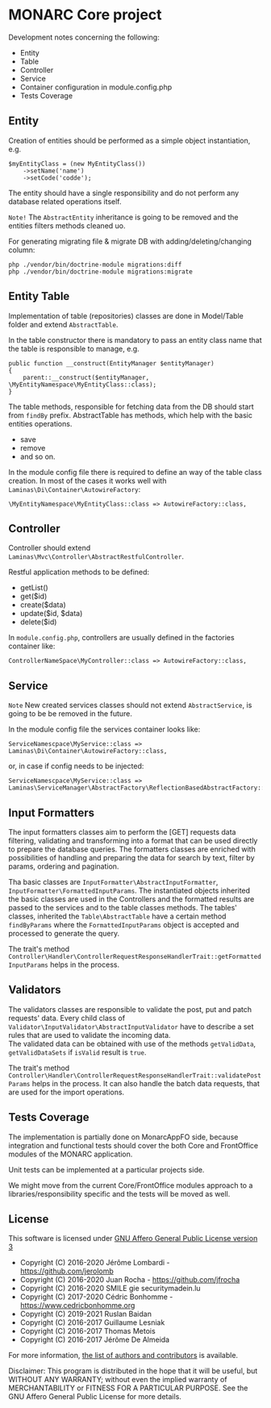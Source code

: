 MONARC Core project
===================


Development notes concerning the following:

* Entity
* Table
* Controller
* Service
* Container configuration in module.config.php
* Tests Coverage

Entity
------

Creation of entities should be performed as a simple object instantiation, e.g.

    $myEntityClass = (new MyEntityClass())
        ->setName('name')
        ->setCode('codde');

The entity should have a single responsibility and do not perform any database related operations itself. 

`Note!` The `AbstractEntity` inheritance is going to be removed and the entities filters methods cleaned uo.  


For generating migrating file & migrate DB with adding/deleting/changing column:

	php ./vendor/bin/doctrine-module migrations:diff
	php ./vendor/bin/doctrine-module migrations:migrate


Entity Table
------------

Implementation of table (repositories) classes are done in Model/Table folder and extend `AbstractTable`.

In the table constructor there is mandatory to pass an entity class name that the table is responsible to manage, e.g. 

    public function __construct(EntityManager $entityManager)
    {
        parent::__construct($entityManager, \MyEntityNamespace\MyEntityClass::class);
    }

The table methods, responsible for fetching data from the DB should start from `findBy` prefix. 
AbstractTable has methods, which help with the basic entities operations. 

* save
* remove
* and so on.

In the module config file there is required to define an way of the table class creation.
In most of the cases it works well with `Laminas\Di\Container\AutowireFactory`:

    \MyEntityNamespace\MyEntityClass::class => AutowireFactory::class,


Controller
----------

Controller should extend `Laminas\Mvc\Controller\AbstractRestfulController`.

Restful application methods to be defined:

* getList()
* get($id)
* create($data)
* update($id, $data)
* delete($id)

In `module.config.php`, controllers are usually defined in the factories container like:

    ControllerNameSpace\MyController::class => AutowireFactory::class,


Service
-------

`Note` New created services classes should not extend `AbstractService`, is going to be be removed in the future.


In the module config file the services container looks like:  

    ServiceNamescpace\MyService::class => Laminas\Di\Container\AutowireFactory::class,

or, in case if config needs to be injected:

    ServiceNamescpace\MyService::class => Laminas\ServiceManager\AbstractFactory\ReflectionBasedAbstractFactory::class,


Input Formatters
-------

The input formatters classes aim to perform the [GET] requests data filtering, validating and transforming into a format that can be used directly to prepare the database queries.
The formatters classes are enriched with possibilities of handling and preparing the data for search by text, filter by params, ordering and pagination.

Tha basic classes are `InputFormatter\AbstractInputFormatter`, `InputFormatter\FormattedInputParams`.
The instantiated objects inherited the basic classes are used in the Controllers and the formatted results are passed to the services and to the table classes methods.
The tables' classes, inherited the `Table\AbstractTable` have a certain method `findByParams` where the `FormattedInputParams` object is accepted and processed to generate the query.  

The trait's method `Controller\Handler\ControllerRequestResponseHandlerTrait::getFormattedInputParams` helps in the process.


Validators
-------

The validators classes are responsible to validate the post, put and patch requests' data. 
Every child class of `Validator\InputValidator\AbstractInputValidator` have to describe a set rules that are used to validate the incoming data.  
The validated data can be obtained with use of the methods `getValidData`, `getValidDataSets` if `isValid` result is `true`.

The trait's method `Controller\Handler\ControllerRequestResponseHandlerTrait::validatePostParams` helps in the process.
It can also handle the batch data requests, that are used for the import operations.


Tests Coverage
--------------

The implementation is partially done on MonarcAppFO side, because integration and functional tests should cover the both Core and FrontOffice modules of the MONARC application.

Unit tests can be implemented at a particular projects side.

We might move from the current Core/FrontOffice modules approach to a libraries/responsibility specific and the tests will be moved as well. 


License
-------

This software is licensed under
[GNU Affero General Public License version 3](http://www.gnu.org/licenses/agpl-3.0.html)

- Copyright (C) 2016-2020 Jérôme Lombardi - https://github.com/jerolomb
- Copyright (C) 2016-2020 Juan Rocha - https://github.com/jfrocha
- Copyright (C) 2016-2020 SMILE gie securitymadein.lu
- Copyright (C) 2017-2020 Cédric Bonhomme - https://www.cedricbonhomme.org
- Copyright (C) 2019-2021 Ruslan Baidan
- Copyright (C) 2016-2017 Guillaume Lesniak
- Copyright (C) 2016-2017 Thomas Metois
- Copyright (C) 2016-2017 Jérôme De Almeida

For more information, [the list of authors and contributors](AUTHORS) is available.

Disclaimer: This program is distributed in the hope that it will be useful, but
WITHOUT ANY WARRANTY; without even the implied warranty of MERCHANTABILITY or
FITNESS FOR A PARTICULAR PURPOSE.
See the GNU Affero General Public License for more details.



[^1]: https://stevenwilliamalexander.wordpress.com/2013/09/25/zf2-restful-api-example/
[^2]: https://www.youtube.com/watch?v=CGEDNMzWoFk
[^3]: http://docs.doctrine-project.org/projects/doctrine-orm/en/latest/reference/basic-mapping.html

[1]: http://docs.doctrine-project.org/projects/doctrine-orm/en/latest/reference/basic-mapping.html

